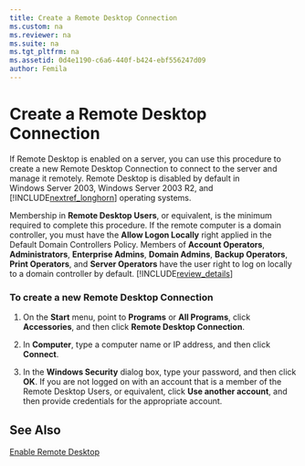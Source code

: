 ```yaml
---
title: Create a Remote Desktop Connection
ms.custom: na
ms.reviewer: na
ms.suite: na
ms.tgt_pltfrm: na
ms.assetid: 0d4e1190-c6a6-440f-b424-ebf556247d09
author: Femila
---
```

# Create a Remote Desktop Connection
  If Remote Desktop is enabled on a server, you can use this procedure to create a new Remote Desktop Connection to connect to the server and manage it remotely. Remote Desktop is disabled by default in Windows Server 2003, Windows Server 2003 R2, and [!INCLUDE[nextref_longhorn](../Token/nextref_longhorn_md.md)] operating systems.  
  
 Membership in **Remote Desktop Users**, or equivalent, is the minimum required to complete this procedure. If the remote computer is a domain controller, you must have the **Allow Logon Locally** right applied in the Default Domain Controllers Policy. Members of **Account Operators**, **Administrators**, **Enterprise Admins**, **Domain Admins**, **Backup Operators**, **Print Operators**, and **Server Operators** have the user right to log on locally to a domain controller by default. [!INCLUDE[review_details](../Token/review_details_md.md)]  
  
### To create a new Remote Desktop Connection  
  
1.  On the **Start** menu, point to **Programs** or **All Programs**, click **Accessories**, and then click **Remote Desktop Connection**.  
  
2.  In **Computer**, type a computer name or IP address, and then click **Connect**.  
  
3.  In the **Windows Security** dialog box, type your password, and then click **OK**. If you are not logged on with an account that is a member of the Remote Desktop Users, or equivalent, click **Use another account**, and then provide credentials for the appropriate account.  
  
## See Also  
 [Enable Remote Desktop](../Topic/Enable-Remote-Desktop.md)  
  
  